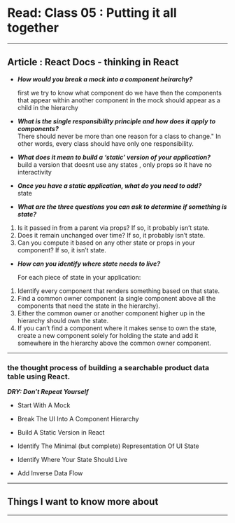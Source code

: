 # Read: Class 05 :  Putting it all together

- - - 

## Article : React Docs - thinking in React
   
* ***How would you break a mock into a component heirarchy?***     

   first we try to know what component do we have then the components that appear within another component in the mock should appear as a child in the hierarchy

* ***What is the single responsibility principle and how does it apply to components?***    
   There should never be more than one reason for a class to change." In other words, every class should have only one responsibility.

* ***What does it mean to build a ‘static’ version of your application?***   
 build a version that doesnt use any states , only props so it have no interactivity

* ***Once you have a static application, what do you need to add?***    
state 

* ***What are the three questions you can ask to determine if something is state?***   

1. Is it passed in from a parent via props? If so, it probably isn’t state.
2. Does it remain unchanged over time? If so, it probably isn’t state.
3. Can you compute it based on any other state or props in your component? If so, it isn’t state.


* ***How can you identify where state needs to live?***    

   For each piece of state in your application:

1. Identify every component that renders something based on that state.
2. Find a common owner component (a single component above all the components that need the state in the hierarchy).
3. Either the common owner or another component higher up in the hierarchy should own the state.
4. If you can’t find a component where it makes sense to own the state, create a new component solely for holding the state and add it somewhere in the hierarchy above the common owner component.
   
- - - 

### the thought process of building a searchable product data table using React. 

 ***DRY: Don’t Repeat Yourself***   

* Start With A Mock

* Break The UI Into A Component Hierarchy

* Build A Static Version in React

* Identify The Minimal (but complete) Representation Of UI State

* Identify Where Your State Should Live
 
* Add Inverse Data Flow

- - - 


## Things I want to know more about   

- - - 
